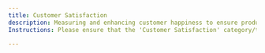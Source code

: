 ```yaml
---
title: Customer Satisfaction
description: Measuring and enhancing customer happiness to ensure product-market fit.
Instructions: Please ensure that the 'Customer Satisfaction' category/tag is exclusively applied to content that focuses on measuring and enhancing customer happiness to ensure product-market fit.

---
```


